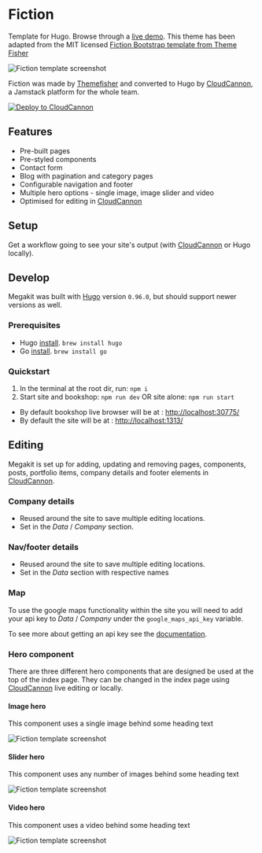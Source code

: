 # Fiction

Template for Hugo. Browse through a [live demo](https://cuddly-helicopter.cloudvent.net/). This theme has been adapted from the MIT licensed [Fiction Bootstrap template from Theme Fisher](https://themefisher.com/products/fiction-bootstrap-agency-template/)

![Fiction template screenshot](/images/site/index-video)

Fiction was made by [Themefisher](https://themefisher.com/) and converted to Hugo by [CloudCannon](https://cloudcannon.com/), a Jamstack platform for the whole team.

[![Deploy to CloudCannon](https://buttons.cloudcannon.com/deploy.svg)](https://app.cloudcannon.com/register#sites/connect/github/CloudCannon/fiction-hugo-template)

## Features

* Pre-built pages
* Pre-styled components
* Contact form
* Blog with pagination and category pages
* Configurable navigation and footer
* Multiple hero options - single image, image slider and video
* Optimised for editing in [CloudCannon](https://cloudcannon.com/)

## Setup

Get a workflow going to see your site's output (with [CloudCannon](https://app.cloudcannon.com/) or Hugo locally).

## Develop

Megakit was built with [Hugo](https://gohugo.io/) version `0.96.0`, but should support newer versions as well.
### Prerequisites
* Hugo [install](https://gohugo.io/getting-started/installing/). `brew install hugo`
* Go [install](https://go.dev/learn/). `brew install go`

### Quickstart
1. In the terminal at the root dir, run: `npm i`
2. Start site and bookshop: `npm run dev` OR site alone: `npm run start`
  * By default bookshop live browser will be at : [http://localhost:30775/](http://localhost:30775/)
  * By default the site will be at : [http://localhost:1313/](http://localhost:1313/)

## Editing

Megakit is set up for adding, updating and removing pages, components, posts, portfolio items, company details and footer elements in [CloudCannon](https://app.cloudcannon.com/).

### Company details

* Reused around the site to save multiple editing locations.
* Set in the *Data* / *Company* section.

### Nav/footer details

* Reused around the site to save multiple editing locations.
* Set in the *Data* section with respective names

### Map

To use the google maps functionality within the site you will need to add your api key to *Data* / *Company* under the `google_maps_api_key` variable.

To see more about getting an api key see the [documentation](https://developers.google.com/maps/documentation/javascript/get-api-key).

### Hero component

There are three different hero components that are designed be used at the top of the index page. They can be changed in the index page using [CloudCannon](https://app.cloudcannon.com/) live editing or locally.

#### Image hero

This component uses a single image behind some heading text

![Fiction template screenshot](/images/site/index-image)

#### Slider hero

This component uses any number of images behind some heading text

![Fiction template screenshot](/images/site/index-slider)

#### Video hero

This component uses a video behind some heading text

![Fiction template screenshot](/images/site/index-video)